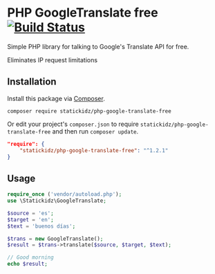 # PHP GoogleTranslate free [![Build Status](https://travis-ci.org/statickidz/php-google-translate-free.svg?branch=master)](https://travis-ci.org/statickidz/php-google-translate-free)

Simple PHP library for talking to Google's Translate API for free.

Eliminates IP request limitations

## Installation

Install this package via [Composer](https://getcomposer.org/).

```
composer require statickidz/php-google-translate-free
```

Or edit your project's `composer.json` to require `statickidz/php-google-translate-free` and then run `composer update`.

```json
"require": {
    "statickidz/php-google-translate-free": "^1.2.1"
}
```

## Usage

```php
require_once ('vendor/autoload.php');
use \Statickidz\GoogleTranslate;

$source = 'es';
$target = 'en';
$text = 'buenos días';

$trans = new GoogleTranslate();
$result = $trans->translate($source, $target, $text);

// Good morning
echo $result;
```
